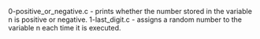 0-positive_or_negative.c - prints whether the number stored in the variable n is positive or negative.
1-last_digit.c - assigns a random number to the variable n each time it is executed.
